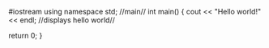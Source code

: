 #iostream
using namespace std;
//main//
int main() 
{
 cout << "Hello world!" << endl;
 //displays hello world//
 
 return 0;
 }
